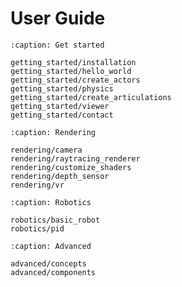 # User Guide


```{toctree}
:caption: Get started

getting_started/installation
getting_started/hello_world
getting_started/create_actors
getting_started/physics
getting_started/create_articulations
getting_started/viewer
getting_started/contact

```


```{toctree}
:caption: Rendering

rendering/camera
rendering/raytracing_renderer
rendering/customize_shaders
rendering/depth_sensor
rendering/vr
```

```{toctree}
:caption: Robotics

robotics/basic_robot
robotics/pid
```

```{toctree}
:caption: Advanced

advanced/concepts
advanced/components
```
